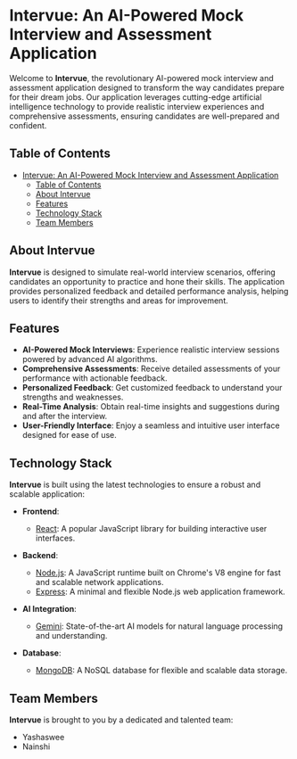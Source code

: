 # Intervue: An AI-Powered Mock Interview and Assessment Application

Welcome to **Intervue**, the revolutionary AI-powered mock interview and assessment application designed to transform the way candidates prepare for their dream jobs. Our application leverages cutting-edge artificial intelligence technology to provide realistic interview experiences and comprehensive assessments, ensuring candidates are well-prepared and confident.

## Table of Contents

- [Intervue: An AI-Powered Mock Interview and Assessment Application](#intervue-an-ai-powered-mock-interview-and-assessment-application)
  - [Table of Contents](#table-of-contents)
  - [About Intervue](#about-intervue)
  - [Features](#features)
  - [Technology Stack](#technology-stack)
  - [Team Members](#team-members)

## About Intervue

**Intervue** is designed to simulate real-world interview scenarios, offering candidates an opportunity to practice and hone their skills. The application provides personalized feedback and detailed performance analysis, helping users to identify their strengths and areas for improvement.

## Features

- **AI-Powered Mock Interviews**: Experience realistic interview sessions powered by advanced AI algorithms.
- **Comprehensive Assessments**: Receive detailed assessments of your performance with actionable feedback.
- **Personalized Feedback**: Get customized feedback to understand your strengths and weaknesses.
- **Real-Time Analysis**: Obtain real-time insights and suggestions during and after the interview.
- **User-Friendly Interface**: Enjoy a seamless and intuitive user interface designed for ease of use.

## Technology Stack

**Intervue** is built using the latest technologies to ensure a robust and scalable application:

- **Frontend**:

  - [React](https://reactjs.org/): A popular JavaScript library for building interactive user interfaces.

- **Backend**:

  - [Node.js](https://nodejs.org/): A JavaScript runtime built on Chrome's V8 engine for fast and scalable network applications.
  - [Express](https://expressjs.com/): A minimal and flexible Node.js web application framework.

- **AI Integration**:

  - [Gemini](https://openai.com/): State-of-the-art AI models for natural language processing and understanding.

- **Database**:
  - [MongoDB](https://www.mongodb.com/): A NoSQL database for flexible and scalable data storage.

## Team Members

**Intervue** is brought to you by a dedicated and talented team:

- Yashaswee
- Nainshi
